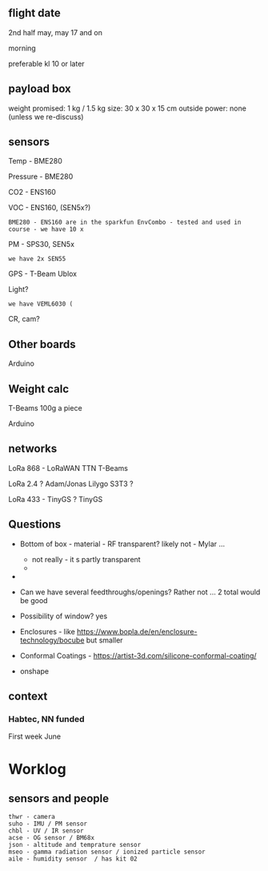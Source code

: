 ## flight date

2nd half may, may 17 and on

morning
		
preferable kl 10 or later

## payload box

weight		promised: 1 kg / 1.5 kg
size: 		30 x 30 x 15 cm		outside
power: 		none (unless we re-discuss)


## sensors

Temp - BME280

Pressure - BME280

CO2 - ENS160

VOC - ENS160, (SEN5x?)

	BME280 - ENS160 are in the sparkfun EnvCombo - tested and used in course - we have 10 x

PM - SPS30, SEN5x

	we have 2x SEN55

GPS - T-Beam Ublox

Light?

	we have VEML6030 (

CR, cam?

## Other boards

Arduino


## Weight calc

T-Beams 100g a piece

Arduino



## networks

LoRa 868 - LoRaWAN TTN
	T-Beams

LoRa 2.4 ?  Adam/Jonas
	Lilygo S3T3 ?

LoRa 433 - TinyGS ?
	TinyGS

## Questions

  * Bottom of box - material - RF transparent? likely not - Mylar ...
    * not really - it s partly transparent
    * 
  * 	
  * Can we have several feedthroughs/openings? Rather not ... 2 total would be good
  * Possibility of window? yes
  
  * Enclosures - like https://www.bopla.de/en/enclosure-technology/bocube but smaller
  * Conformal Coatings - https://artist-3d.com/silicone-conformal-coating/
  * onshape




## context

### Habtec, NN funded

First week June


# Worklog

## sensors and people

```
thwr - camera 
suho - IMU / PM sensor 
chbl - UV / IR sensor
acse - OG sensor / BM68x
json - altitude and temprature sensor 
mseo - gamma radiation sensor / ionized particle sensor 
aile - humidity sensor  / has kit 02

```

##
